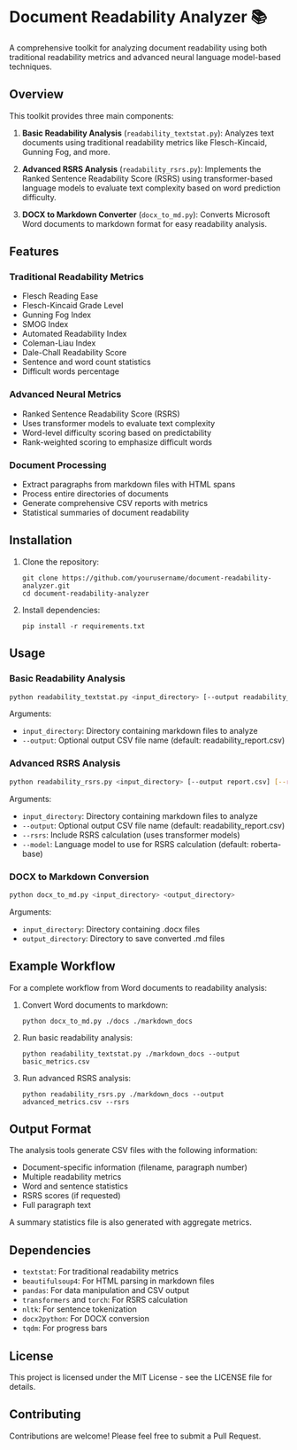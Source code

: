 # Document Readability Analyzer 📚

A comprehensive toolkit for analyzing document readability using both traditional readability metrics and advanced neural language model-based techniques.

## Overview

This toolkit provides three main components:

1. **Basic Readability Analysis** (`readability_textstat.py`): Analyzes text documents using traditional readability metrics like Flesch-Kincaid, Gunning Fog, and more.

2. **Advanced RSRS Analysis** (`readability_rsrs.py`): Implements the Ranked Sentence Readability Score (RSRS) using transformer-based language models to evaluate text complexity based on word prediction difficulty.

3. **DOCX to Markdown Converter** (`docx_to_md.py`): Converts Microsoft Word documents to markdown format for easy readability analysis.

## Features

### Traditional Readability Metrics
- Flesch Reading Ease
- Flesch-Kincaid Grade Level
- Gunning Fog Index
- SMOG Index
- Automated Readability Index
- Coleman-Liau Index
- Dale-Chall Readability Score
- Sentence and word count statistics
- Difficult words percentage

### Advanced Neural Metrics
- Ranked Sentence Readability Score (RSRS)
- Uses transformer models to evaluate text complexity
- Word-level difficulty scoring based on predictability
- Rank-weighted scoring to emphasize difficult words

### Document Processing
- Extract paragraphs from markdown files with HTML spans
- Process entire directories of documents
- Generate comprehensive CSV reports with metrics
- Statistical summaries of document readability

## Installation

1. Clone the repository:
   ```
   git clone https://github.com/yourusername/document-readability-analyzer.git
   cd document-readability-analyzer
   ```

2. Install dependencies:
   ```
   pip install -r requirements.txt
   ```

## Usage

### Basic Readability Analysis

```bash
python readability_textstat.py <input_directory> [--output readability_report.csv]
```

Arguments:
- `input_directory`: Directory containing markdown files to analyze
- `--output`: Optional output CSV file name (default: readability_report.csv)

### Advanced RSRS Analysis

```bash
python readability_rsrs.py <input_directory> [--output report.csv] [--rsrs] [--model model_name]
```

Arguments:
- `input_directory`: Directory containing markdown files to analyze
- `--output`: Optional output CSV file name (default: readability_report.csv)
- `--rsrs`: Include RSRS calculation (uses transformer models)
- `--model`: Language model to use for RSRS calculation (default: roberta-base)

### DOCX to Markdown Conversion

```bash
python docx_to_md.py <input_directory> <output_directory>
```

Arguments:
- `input_directory`: Directory containing .docx files
- `output_directory`: Directory to save converted .md files

## Example Workflow

For a complete workflow from Word documents to readability analysis:

1. Convert Word documents to markdown:
   ```
   python docx_to_md.py ./docs ./markdown_docs
   ```

2. Run basic readability analysis:
   ```
   python readability_textstat.py ./markdown_docs --output basic_metrics.csv
   ```

3. Run advanced RSRS analysis:
   ```
   python readability_rsrs.py ./markdown_docs --output advanced_metrics.csv --rsrs
   ```

## Output Format

The analysis tools generate CSV files with the following information:

- Document-specific information (filename, paragraph number)
- Multiple readability metrics
- Word and sentence statistics
- RSRS scores (if requested)
- Full paragraph text

A summary statistics file is also generated with aggregate metrics.

## Dependencies

- `textstat`: For traditional readability metrics
- `beautifulsoup4`: For HTML parsing in markdown files
- `pandas`: For data manipulation and CSV output
- `transformers` and `torch`: For RSRS calculation
- `nltk`: For sentence tokenization
- `docx2python`: For DOCX conversion
- `tqdm`: For progress bars

## License

This project is licensed under the MIT License - see the LICENSE file for details.

## Contributing

Contributions are welcome! Please feel free to submit a Pull Request.
